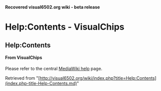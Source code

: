 **Recovered visual6502.org wiki - beta release**

# Help:Contents - VisualChips

## Help:Contents

#### From VisualChips

Please refer to the central [MediaWiki help](http://www.mediawiki.org/wiki/Help:Contents) page.

Retrieved from "[http://visual6502.org/wiki/index.php?title=Help:Contents](index.php-title-Help-Contents.md)"

